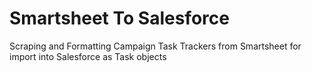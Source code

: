 # Smartsheet To Salesforce
Scraping and Formatting Campaign Task Trackers from Smartsheet for import into Salesforce as Task objects
